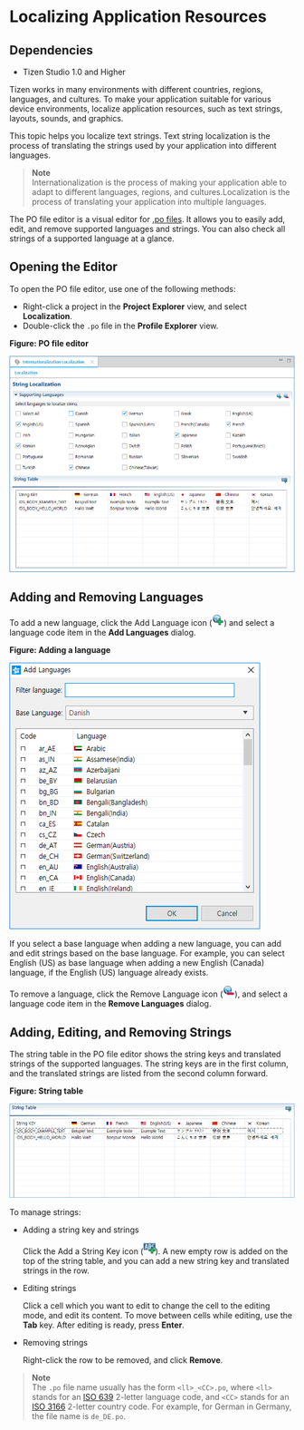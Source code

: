 # Localizing Application Resources
## Dependencies

- Tizen Studio 1.0 and Higher


Tizen works in many environments with different countries, regions, languages, and cultures. To make your application suitable for various device environments, localize application resources, such as text strings, layouts, sounds, and graphics.

This topic helps you localize text strings. Text string localization is the process of translating the strings used by your application into different languages.

> **Note**  
> Internationalization is the process of making your application able to adapt to different languages, regions, and cultures.Localization is the process of translating your application into multiple languages.

The PO file editor is a visual editor for [.po files](https://www.gnu.org/software/gettext/). It allows you to easily add, edit, and remove supported languages and strings. You can also check all strings of a supported language at a glance.

## Opening the Editor

To open the PO file editor, use one of the following methods:

- Right-click a project in the **Project Explorer** view, and select **Localization**.
- Double-click the `.po` file in the **Profile Explorer** view.

**Figure: PO file editor**

![PO file editor](./media/po_file_editor.png)

## Adding and Removing Languages

To add a new language, click the Add Language icon (![Add language](./media/po_file_editor_add_icon.png)) and select a language code item in the **Add Languages** dialog.

**Figure: Adding a language**

![Adding a language](./media/po_file_editor_add.png)

If you select a base language when adding a new language, you can add and edit strings based on the base language. For example, you can select English (US) as base language when adding a new English (Canada) language, if the English (US) language already exists.

To remove a language, click the Remove Language icon (![Remove language](./media/po_file_editor_remove_icon.png)), and select a language code item in the **Remove Languages** dialog.

## Adding, Editing, and Removing Strings

The string table in the PO file editor shows the string keys and translated strings of the supported languages. The string keys are in the first column, and the translated strings are listed from the second column forward.

**Figure: String table**

![String table](./media/po_file_editor_string.png)

To manage strings:

- Adding a string key and strings

  Click the Add a String Key icon (![Add a string key](./media/po_file_editor_string_icon.png)). A new empty row is added on the top of the string table, and you can add a new string key and translated strings in the row.

- Editing strings

  Click a cell which you want to edit to change the cell to the editing mode, and edit its content. To move between cells while editing, use the **Tab** key. After editing is ready, press **Enter**.

- Removing strings

  Right-click the row to be removed, and click **Remove**.

> **Note**  
> The `.po` file name usually has the form `<ll>_<CC>.po`, where `<ll>` stands for an [ISO 639](https://www.gnu.org/software/gettext/manual/html_node/Usual-Language-Codes.html) 2-letter language code, and `<CC>` stands for an [ISO 3166](https://www.gnu.org/software/gettext/manual/html_node/Country-Codes.html) 2-letter country code. For example, for German in Germany, the file name is `de_DE.po`.